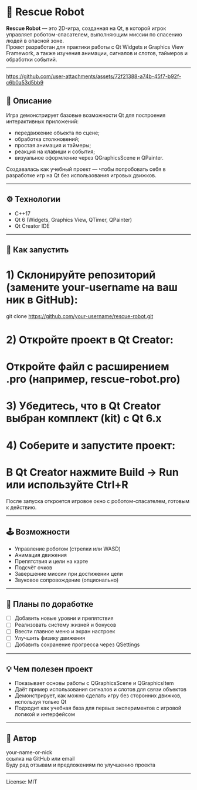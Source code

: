 # 🤖 Rescue Robot

**Rescue Robot** — это 2D-игра, созданная на Qt, в которой игрок управляет роботом-спасателем, выполняющим миссии по спасению людей в опасной зоне.  
Проект разработан для практики работы с Qt Widgets и Graphics View Framework, а также изучения анимации, сигналов и слотов, таймеров и обработки событий.

---

https://github.com/user-attachments/assets/72f21388-a74b-45f7-b92f-c6b0a53d5bb9



## 🎯 Описание

Игра демонстрирует базовые возможности Qt для построения интерактивных приложений:

- передвижение объекта по сцене;
- обработка столкновений;
- простая анимация и таймеры;
- реакция на клавиши и события;
- визуальное оформление через QGraphicsScene и QPainter.

Создавалась как учебный проект — чтобы попробовать себя в разработке игр на Qt без использования игровых движков.

---

## ⚙️ Технологии

- C++17  
- Qt 6 (Widgets, Graphics View, QTimer, QPainter)  
- Qt Creator IDE

---

## 🚀 Как запустить

# 1) Склонируйте репозиторий (замените your-username на ваш ник в GitHub):
git clone https://github.com/your-username/rescue-robot.git

# 2) Откройте проект в Qt Creator:
#    Откройте файл с расширением .pro (например, rescue-robot.pro)

# 3) Убедитесь, что в Qt Creator выбран комплект (kit) с Qt 6.x

# 4) Соберите и запустите проект:
#    В Qt Creator нажмите Build → Run или используйте Ctrl+R

После запуска откроется игровое окно с роботом-спасателем, готовым к действию.

---

## 🕹️ Возможности

- Управление роботом (стрелки или WASD)  
- Анимация движения  
- Препятствия и цели на карте  
- Подсчёт очков  
- Завершение миссии при достижении цели  
- Звуковое сопровождение (опционально)

---

## 🧩 Планы по доработке

- [ ] Добавить новые уровни и препятствия  
- [ ] Реализовать систему жизней и бонусов  
- [ ] Ввести главное меню и экран настроек  
- [ ] Улучшить физику движения  
- [ ] Добавить сохранение прогресса через QSettings

---

## 💡 Чем полезен проект

- Показывает основы работы с QGraphicsScene и QGraphicsItem  
- Даёт пример использования сигналов и слотов для связи объектов  
- Демонстрирует, как можно сделать игру без сторонних движков, используя только Qt  
- Подходит как учебная база для первых экспериментов с игровой логикой и интерфейсом

---

## 👤 Автор

your-name-or-nick  
ссылка на GitHub или email  
Буду рад отзывам и предложениям по улучшению проекта

---

License: MIT







